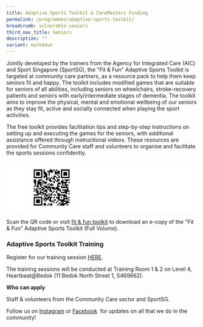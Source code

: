 ```yaml
---
title: Adaptive Sports Toolkit & CareMasters Funding
permalink: /programmes/adaptive-sports-toolkit/
breadcrumb: vulnerable-seniors
third_nav_title: Seniors
description: ""
variant: markdown
---
```

Jointly developed by the trainers from the Agency for Integrated Care (AIC) and Sport Singapore (SportSG), the "Fit &amp; Fun" Adaptive Sports Toolkit is targeted at community care partners, as a resource pack to help them keep seniors fit and happy.  The toolkit includes modified games that are suitable for seniors of all abilities, including seniors on wheelchairs, stroke-recovery patients and seniors with early/intermediate stages of dementia.  The toolkit aims to improve the physical, mental and emotional wellbeing of our seniors as they stay fit, active and socially connected when playing the sport activities.

The free toolkit provides facilitation tips and step-by-step instructions on setting up and executing the games for the seniors, with additional assistance offered through instructional videos.  These resources are provided for Community Care staff and volunteers to organise and facilitate the sports sessions confidently.

![](/images/AIC_AST_QR%20Code_25May_website.jpg)

Scan the QR code or visit [fit &amp; fun toolkit](http://aic.buzz/fit-fun-toolkit ) to download an e-copy of the "Fit &amp; Fun" Adaptive Sports Toolkit (Full Volume). 


###                         Adaptive Sports Toolkit Training

Register for our training session [HERE](https://go.gov.sg/sportcares-ast-training-2022). 

The training sessions will be conducted at Training Room 1 &amp; 2 on Level 4, Heartbeat@Bedok (11 Bedok North Street 1, S469662). 

__Who can apply__

Staff &amp; volunteers from the Community Care sector and SportSG. 
 

Follow us on&nbsp;[Instagram](https://www.instagram.com/sportcares/)&nbsp;or&nbsp;[Facebook](https://www.facebook.com/SportCaresSG)&nbsp; for updates on all that we do in the community!